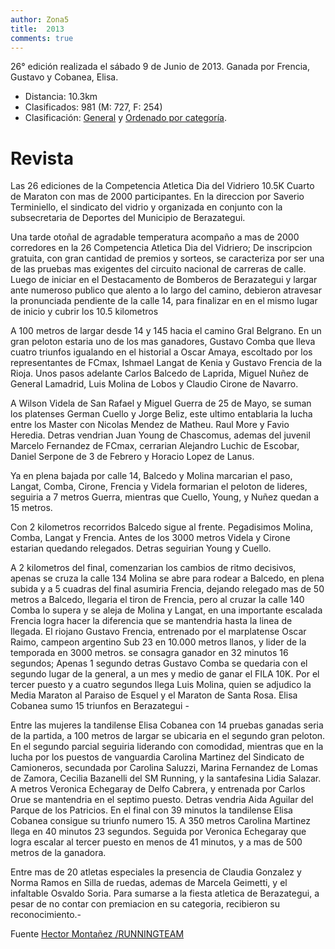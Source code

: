 ```yaml
---
author: Zona5
title:  2013
comments: true
---
```

26° edición realizada el sábado 9 de Junio de 2013. Ganada por Frencia, Gustavo y Cobanea, Elisa.

* Distancia: 10.3km
* Clasificados: 981 (M: 727, F: 254)
* Clasificación: [General](/clasificacion/2013/2013.html) y [Ordenado por categoría](/clasificacion/2013/2013cat.html).

# Revista

Las 26 ediciones de la Competencia Atletica Dia del Vidriero 10.5K Cuarto de Maraton con mas de 2000 participantes. En la direccion por Saverio Terminiello, el sindicato del vidrio y organizada en conjunto con la subsecretaria de Deportes del Municipio de Berazategui.

Una tarde otoñal de agradable temperatura acompaño a mas de 2000 corredores  en la 26 Competencia Atletica Dia del Vidriero;   De inscripcion gratuita, con gran cantidad de premios y sorteos, se caracteriza por ser una de las pruebas mas exigentes del circuito nacional de carreras de calle. Luego de iniciar en el Destacamento de Bomberos de Berazategui y largar ante numeroso publico que alento a lo largo del camino, debieron atravesar la pronunciada pendiente de la calle 14, para finalizar en en el mismo lugar de inicio y cubrir los 10.5 kilometros 

A 100 metros de largar desde 14 y 145 hacia el camino Gral Belgrano.  En un gran peloton estaria uno de los mas ganadores, Gustavo Comba que lleva cuatro triunfos igualando en el historial a Oscar Amaya, escoltado por los representantes de FCmax, Ishmael Langat de Kenia y Gustavo Frencia de la Rioja. Unos pasos adelante Carlos Balcedo de Laprida, Miguel Nuñez de General Lamadrid, Luis Molina de Lobos y Claudio Cirone de Navarro.

A Wilson Videla de San Rafael y Miguel Guerra de 25 de Mayo, se suman  los platenses German Cuello y Jorge Beliz, este ultimo entablaria la lucha entre los Master con Nicolas Mendez de Matheu.  Raul More y Favio Heredia. Detras vendrian Juan Young de Chascomus, ademas del juvenil Marcelo Fernandez de FCmax, cerrarian Alejandro Luchic de Escobar, Daniel Serpone de 3 de Febrero y Horacio Lopez de Lanus.     

Ya en plena bajada por calle 14, Balcedo y Molina marcarian el paso, Langat, Comba, Cirone, Frencia y Videla formarian el peloton de lideres, seguiria a 7 metros Guerra, mientras que Cuello, Young, y Nuñez quedan a 15 metros. 

Con 2 kilometros recorridos Balcedo sigue al frente. Pegadisimos Molina, Comba, Langat y Frencia.  Antes de los 3000 metros Videla y Cirone estarian quedando relegados. Detras seguirian Young y Cuello.

A 2 kilometros del final, comenzarian los cambios de ritmo decisivos, apenas se cruza la calle 134 Molina se abre para rodear a Balcedo, en plena subida y a 5 cuadras del final asumiria Frencia, dejando relegado mas de 50 metros a Balcedo, llegaria el tiron de Frencia, pero al cruzar la calle 140 Comba lo supera y se aleja de Molina y Langat,  en una importante escalada Frencia logra hacer la diferencia que se mantendria hasta la linea de llegada.  El riojano Gustavo Frencia, entrenado por el marplatense Oscar Raimo, campeon argentino Sub 23 en 10.000 metros llanos, y lider de la temporada en 3000 metros.  se consagra ganador en 32 minutos 16 segundos; Apenas 1 segundo detras Gustavo Comba se quedaria con el segundo lugar de la general, a un mes y medio de ganar el FILA 10K.    Por el tercer puesto y a cuatro segundos llega Luis Molina, quien se adjudico la Media Maraton al Paraiso de Esquel y el Maraton de Santa Rosa. 
Elisa Cobanea sumo 15 triunfos en Berazategui -

Entre las mujeres la tandilense Elisa Cobanea con 14 pruebas ganadas seria de la partida, a 100 metros de largar se ubicaria en el segundo gran peloton.  En el segundo parcial seguiria liderando con comodidad, mientras que en la lucha por los puestos de vanguardia Carolina Martinez del Sindicato de Camioneros, secundada por Carolina Saluzzi, Marina Fernandez de Lomas de Zamora,  Cecilia Bazanelli del SM Running, y la santafesina Lidia Salazar. A metros Veronica Echegaray de Delfo Cabrera, y entrenada por Carlos Orue se mantendria  en el septimo puesto.  Detras vendria Aida Aguilar del Parque de los Patricios.  En el final con 39 minutos la tandilense Elisa Cobanea consigue su triunfo numero 15. A 350 metros Carolina Martinez llega en 40 minutos 23 segundos.  Seguida por Veronica Echegaray que logra escalar al tercer puesto en menos de 41 minutos, y a mas de 500 metros de la ganadora.

Entre mas de 20 atletas especiales la presencia de Claudia Gonzalez y Norma Ramos en Silla de ruedas, ademas de Marcela Geimetti, y el infaltable Osvaldo Soria. Para sumarse a la fiesta atletica de Berazategui, a pesar de no contar con premiacion en su categoria, recibieron su reconocimiento.-
           
Fuente [Hector Montañez /RUNNINGTEAM](http://runningteam.blogspot.com/2013_06_08_archive.html)

